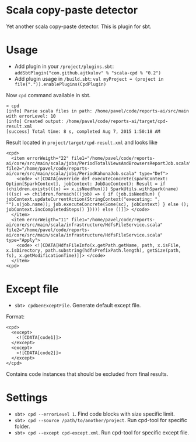 Scala copy-paste detector
==========

Yet another scala copy-paste detector. 
This is plugin for sbt.

Usage
========

* Add plugin in your `/project/plugins.sbt`: `addSbtPlugin("com.github.ajtkulov" % "scala-cpd % "0.2")`
* Add plugin usage in `/build.sbt`: `val myProject = (project in file(".")).enablePlugins(CpdPlugin)`

Now `cpd` command available in sbt.
```
> cpd
[info] Parse scala files in path: /home/pavel/code/reports-ai/src/main with errorLevel: 10
[info] Created output: /home/pavel/code/reports-ai/target/cpd-result.xml
[success] Total time: 8 s, completed Aug 7, 2015 1:50:18 AM
```

Result located in `project/target/cpd-result.xml` and looks like

```
<cpd>
  <item errorWeigth="22" file1="/home/pavel/code/reports-ai/core/src/main/scala/jobs/PeriodTotalViewsAndBrowsersReportJob.scala" file2="/home/pavel/code/reports-ai/core/src/main/scala/jobs/PeriodKahunaJob.scala" type="Def">
    <code> <![CDATA[override def executeConcrete(sparkContext: Option[SparkContext], jobContext: JobDaoContext): Result = if (children.exists(((x) => x.isNeedRun))) SparkUtils.withSpark(name)(((sc) => children.foreach(((job) => { if (job.isNeedRun) { jobContext.updateCurrentAction(StringContext("executing: ", "").s(job.name)); job.executeConcrete(Some(sc), jobContext) } else (); jobContext.incCompletedSteps() })))) else ()]]> </code>
  </item>
  <item errorWeigth="11" file1="/home/pavel/code/reports-ai/core/src/main/scala/infrastructure/HdfsFileService.scala" file2="/home/pavel/code/reports-ai/core/src/main/scala/infrastructure/HdfsFileService.scala" type="Apply">
    <code> <![CDATA[HdfsFileInfo(x.getPath.getName, path, x.isFile, x.isDirectory, path.substring(hdfsPrefixPath.length), getSize(path, fs), x.getModificationTime)]]> </code>
  </item>
<cpd>
```

Except file
========

* `sbt> cpdGenExceptFile`. Generate default except file.

Format:
```
<cpd>
  <except>
    <![CDATA[code1]]>
  </except>
  <except>
    <![CDATA[code2]]>
  </except>
</cpd>
```

Contains code instances that should be excluded from final results.

Settings
========

* `sbt> cpd --errorLevel 1`. Find code blocks with size specific limit.
* `sbt> cpd --source /path/to/another/project`. Run cpd-tool for specific folder.
* `sbt> cpd --except cpd-except.xml`. Run cpd-tool for specific except file.
